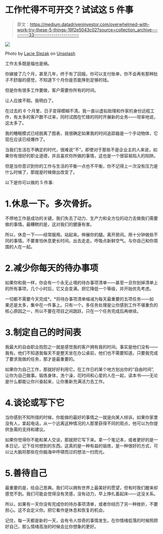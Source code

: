 # 工作忙得不可开交？试试这 5 件事

> 原文：<https://medium.datadriveninvestor.com/overwhelmed-with-work-try-these-5-things-19f2e5043c02?source=collection_archive---------33----------------------->

![](img/8b77e0b6c4de1178aebd34002873dc4d.png)

Photo by [Lacie Slezak](https://unsplash.com/@nbb_photos?utm_source=medium&utm_medium=referral) on [Unsplash](https://unsplash.com?utm_source=medium&utm_medium=referral)

工作太多既是福也是祸。

你嫁接了几个月，甚至几年，终于有了回报。你可以支付账单，你不会再有那种肚子不舒服的感觉，不知道下个月你是否能挣到足够的钱。

但是你有很多工作要做，客户需要你所有的时间。

让人应接不暇。我明白了。

在过去的 6 个月里，日子变得模糊不清。我一直以虚拟助理和作家的身份远程工作，有太多的客户数不过来，同时试图在忙碌的同时开展新的业务——坦率地说，这太多了。

我的睡眠模式已经脱离了图表，我很确定如果我的时间追踪器是一个手动物体，它现在应该已经爆炸了。

当我们生活在不确定的时代，很难说“不”。即使对于那些不是企业主的人来说，如果你有很好的职业道德，并且喜欢你所做的事情，这也是一个很容易陷入的陷阱。

但是当你意识到你的工作与生活的平衡一点也不平衡，你不记得上一次没有压力是什么时候了，那就是时候做出改变了。

以下是你可以做的 5 件事:

# 1.休息一下。多次骨折。

不停地工作是成功的关键。我们失去了动力、生产力和全方位的动力去做我们需要做的事情。最糟糕的是，这对我们的健康有害。

所以，休息一下——经常服用。站起来。伸展你的腿。离开房间。用十分钟做些不同的事情。不要害怕休息更长时间。出去走走。呼吸点新鲜空气。与你自己和你周围的人在一起。

# 2.减少你每天的待办事项

如果你和我一样，你会有一个永无止境的待办事项清单——甚至一旦你划掉清单上的所有事项，几个小时后，它又会变满。把它降低一个等级，并开始优先考虑。

一切都不需要今天完成*。*将待办事项清单缩减为每天最重要的五项任务——如果还是太多，集中在一件事上。只有一个。多任务处理是让你感到工作不堪重负的核心原因之一，所以不要在项目之间跳跃，只在一个任务完成后再继续。

# 3.制定自己的时间表

我最大的自由职业抱怨之一就是感觉我的客户拥有我的时间。事实是他们没有——我有。他们不知道我每天不是整天坐在办公桌前，他们也不需要知道。只要我完成了要求我做的任务，那才是最重要的。

如果你为自己工作，那就好好利用它。在工作日的某个地方划出你的“自由时间”,让你为自己做事。锻炼身体，洗个澡，花时间和心爱的人在一起，读本书——无论是什么都能让你兴奋起来，让你重新充满活力去工作。

# 4.谈论或写下它

当你感到不知所措的时候，你能做的最好的事情之一就是向某人倾诉。如果你家里没有人，拿起电话，从一个远离这种情况的人那里获得不同的观点，他可以为你提供急需的支持和建议。

如果你觉得你不能和某人交谈，那就把它写下来。拿一个笔记本，或者更好的是一本日记，记下任何想到的东西。这真的是一种有益的锻炼，是一种很好的方式，可以让大脑将那些在你脑海中呼啸而过的想法一扫而光。

# 5.善待自己

最重要的是，给自己恩典。我们可以拥有世界上最美好的愿望，但有时我们醒来却感觉不到。我们可能会觉得没有灵感，没有动力，早上挣扎着起床——这没关系。

所以，如果有一天你没有完成你的待办事项清单，或者你经历了另一种挫折，不要担心。这不会定义你。把它看作是休息和恢复的机会。

记住，每一天都是新的一天，会有令人惊奇的事情发生。在你情绪低落的时候照顾好自己，那么情绪高涨的时候会比你想象的更好。
